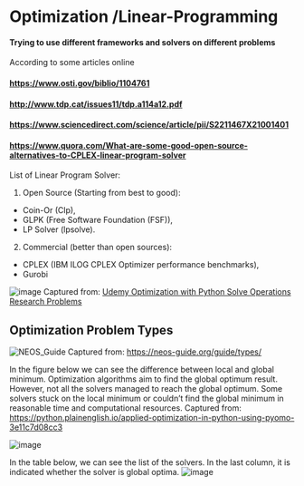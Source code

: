 # Optimization /Linear-Programming
#### Trying to use different frameworks and solvers on different problems


According to some articles online
#### https://www.osti.gov/biblio/1104761
#### http://www.tdp.cat/issues11/tdp.a114a12.pdf
#### https://www.sciencedirect.com/science/article/pii/S2211467X21001401
#### https://www.quora.com/What-are-some-good-open-source-alternatives-to-CPLEX-linear-program-solver

List of Linear Program Solver:


1.  Open Source (Starting from best to good):
  * Coin-Or (Clp),
  * GLPK (Free Software Foundation (FSF)),
  * LP Solver (lpsolve).
2. Commercial (better than open sources):
  * CPLEX (IBM ILOG CPLEX Optimizer performance benchmarks),
  * Gurobi 
  
 
  ![image](https://user-images.githubusercontent.com/42282750/187087105-16e4b690-e5e4-4d35-b02f-364fcd4297f2.png)
  Captured from: [Udemy Optimization with Python Solve Operations Research Problems](https://www.udemy.com/course/optimization-with-python-linear-nonlinear-and-cplex-gurobi/)

## Optimization Problem Types
![NEOS_Guide](https://user-images.githubusercontent.com/42282750/188330610-fbdb0871-2aff-47a5-b099-f5029795e3f2.jpg)
Captured from: https://neos-guide.org/guide/types/

In the figure below we can see the difference between local and global minimum. Optimization algorithms aim to find the global optimum result. However, not all the solvers managed to reach the global optimum. Some solvers stuck on the local minimum or couldn’t find the global minimum in reasonable time and computational resources.
Captured from: https://python.plainenglish.io/applied-optimization-in-python-using-pyomo-3e11c7d08cc3

![image](https://user-images.githubusercontent.com/42282750/188334476-520febc7-4977-49b9-b48c-7fa8fb40acca.png)

In the table below, we can see the list of the solvers. In the last column, it is indicated whether the solver is global optima.
![image](https://user-images.githubusercontent.com/42282750/188334483-b544e360-d5f5-43c5-9b20-ed708f37be9d.png)

